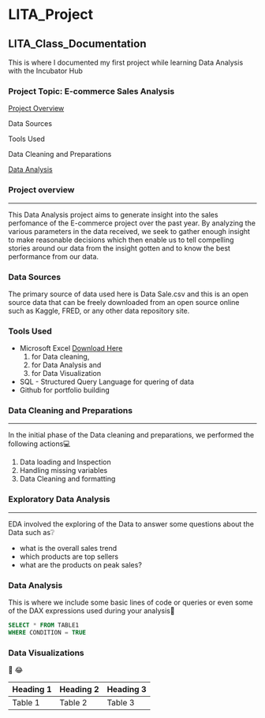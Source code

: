 # LITA_Project
## LITA_Class_Documentation
This is where I documented my first project while learning Data Analysis with the Incubator Hub
### Project Topic: E-commerce Sales Analysis

[Project Overview](#project-overview)

Data Sources

Tools Used

Data Cleaning and Preparations

[Data Analysis](#data-analysis)

### Project overview
---
This Data Analysis project aims to generate insight into the sales perfomance of the E-commerce project over the past year. By analyzing the various parameters in the data received, we seek to gather enough insight to make reasonable decisions which then enable us to tell compelling stories around our data from the insight gotten and to know the best performance from our data.

### Data Sources
The primary source of data used here is Data Sale.csv and this is an open source data that can be freely downloaded from an open source online such as Kaggle, FRED, or any other data repository site. 

### Tools Used
- Microsoft Excel [Download Here](https://www.microsoft.com)
    1. for Data cleaning,
    2. for Data Analysis and
    3. for Data Visualization
- SQL - Structured Query Language for quering of data
- Github for portfolio building

### Data Cleaning and Preparations
---
In the initial phase of the Data cleaning and preparations, we performed the following actions💻
1. Data loading and Inspection
2. Handling missing variables
3. Data Cleaning and formatting

### Exploratory Data Analysis
---

EDA involved the exploring of the Data to answer some questions about the Data such as❔
- what is the overall sales trend
- which products are top sellers
- what are the products on peak sales?

### Data Analysis
This is where we include some basic lines of code or queries or even some of the DAX expressions used during your analysis🤔

```SQL
SELECT * FROM TABLE1
WHERE CONDITION = TRUE
```

### Data Visualizations

💠
😂

|Heading 1|Heading 2|Heading 3|
|--------|----------|---------|
|Table 1|Table 2|Table 3|
